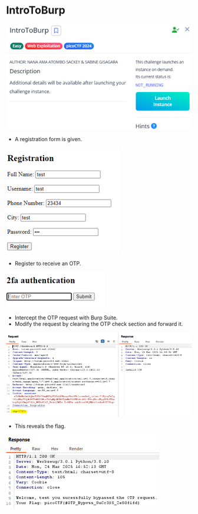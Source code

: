 # IntroToBurp

![image.png](image.png)

- A registration form is given.

![image.png](image%201.png)

- Register to receive an OTP.

![image.png](image%202.png)

- Intercept the OTP request with Burp Suite.
- Modify the request by clearing the OTP check section and forward it.

![image.png](image%203.png)

- This reveals the flag.

![image.png](image%204.png)

